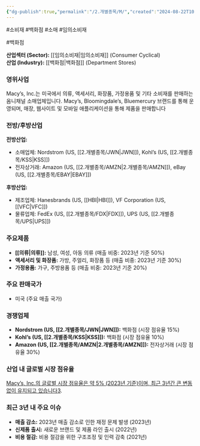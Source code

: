 ```yaml
---
{"dg-publish":true,"permalink":"/2.개별종목/M/","created":"2024-08-22T10:56:19.456+09:00","updated":"2025-07-29T21:37:04.879+09:00"}
---
```


#소비재 #백화점 #소매 #임의소비재

#백화점

**산업섹터 (Sector):** [[임의소비재\|임의소비재]] (Consumer Cyclical)  
**산업 (Industry):** [[백화점\|백화점]] (Department Stores)

### 영위사업

Macy’s, Inc.는 미국에서 의류, 액세서리, 화장품, 가정용품 및 기타 소비재를 판매하는 옴니채널 소매업체입니다. Macy’s, Bloomingdale’s, Bluemercury 브랜드를 통해 운영되며, 매장, 웹사이트 및 모바일 애플리케이션을 통해 제품을 판매합니다

### 전방/후방산업

**전방산업:**

- 소매업체: Nordstrom (US, [[2.개별종목/JWN\|JWN]]), Kohl’s (US, [[2.개별종목/KSS\|KSS]])
- 전자상거래: Amazon (US, [[2.개별종목/AMZN\|2.개별종목/AMZN]]), eBay (US, [[2.개별종목/EBAY\|EBAY]])

**후방산업:**

- 제조업체: Hanesbrands (US, [[HBI\|HBI]]), VF Corporation (US, [[VFC\|VFC]])
- 물류업체: FedEx (US, [[2.개별종목/FDX\|FDX]]), UPS (US, [[2.개별종목/UPS\|UPS]])

### 주요제품

- **[[의류\|의류]]:** 남성, 여성, 아동 의류 (매출 비중: 2023년 기준 50%)
- **액세서리 및 화장품:** 가방, 주얼리, 화장품 등 (매출 비중: 2023년 기준 30%)
- **가정용품:** 가구, 주방용품 등 (매출 비중: 2023년 기준 20%)

### 주요 판매국가

- 미국 (주요 매출 국가)

### 경쟁업체

- **Nordstrom (US, [[2.개별종목/JWN\|JWN]]):** 백화점 (시장 점유율 15%)
- **Kohl’s (US, [[2.개별종목/KSS\|KSS]]):** 백화점 (시장 점유율 10%)
- **Amazon (US, [[2.개별종목/AMZN\|2.개별종목/AMZN]]):** 전자상거래 (시장 점유율 30%)

### 산업 내 글로벌 시장 점유율

[Macy’s, Inc.의 글로벌 시장 점유율은 약 5% (2023년 기준)이며, 최근 3년간 큰 변동 없이 유지되고 있습니다](https://stockanalysis.com/stocks/m/company/)[3](https://stockanalysis.com/stocks/m/company/).

### 최근 3년 내 주요 이슈

- **매출 감소:** 2023년 매출 감소로 인한 재정 문제 발생 (2023년)
- **신제품 출시:** 새로운 브랜드 및 제품 라인 출시 (2022년)
- **비용 절감:** 비용 절감을 위한 구조조정 및 인력 감축 (2021년)